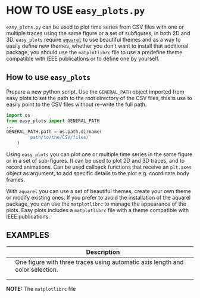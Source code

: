 # HOW TO USE `easy_plots.py`

`easy_plots.py` can be used to plot time series from CSV files with one or multiple traces using the same figure or a 
set of subfigures, in both 2D and 3D. `easy_plots` require [`aquarel`][2] to use beautiful themes and as a way to easily 
define new themes, whether you don't want to install that additional package, you should use the `matplotlibrc` file 
to use a predefine theme compatible with IEEE publications or to define one by yourself.

## How to use `easy_plots`
Prepare a new python script. Use the `GENERAL_PATH` object imported from easy plots to set the path to the root 
directory of the CSV files, this is use to easily point to the CSV files without re-write the full path.

```Python
import os
from easy_plots import GENERAL_PATH
...
GENERAL_PATH.path = os.path.dirname(
        'path/to/the/CSV/files/'
    )
```

Using `easy_plots` you can plot one or multiple time series in the same figure or 
in a set of sub-figures. It can be used to plot 2D and 3D traces, and to record animations. Can be used callback 
functions that receive an `plt.axes` object as argument, to add specific details to the plot e.g. coordinate body 
frames.

With `aquarel` you can use a set of beautiful themes, create your own theme or modify existing ones.
If you prefer to avoid the installation of the aquarel package, you can use the `matplotlibrc` to manage the 
appearance of the plots. Easy plots includes a `matplotlibrc` file with a theme compatible with IEEE 
publications.

## EXAMPLES

|   | Description                                                                   |
|---|-------------------------------------------------------------------------------|
|   | One figure with three traces using automatic axis length and color selection. |
|   |                                                                               |
|   |                                                                               |

**NOTE:** The `matplotlibrc` file

[1]: https://matplotlib.org/stable/gallery/color/named_colors.html
[2]: https://github.com/lgienapp/aquarel?tab=readme-ov-file